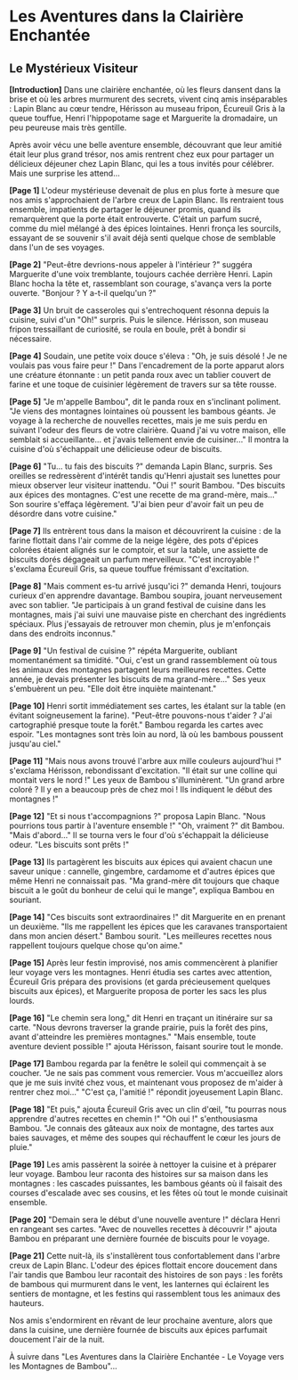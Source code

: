 # Les Aventures dans la Clairière Enchantée
## Le Mystérieux Visiteur

**[Introduction]**
Dans une clairière enchantée, où les fleurs dansent dans la brise et où les arbres murmurent des secrets, vivent cinq amis inséparables : Lapin Blanc au cœur tendre, Hérisson au museau fripon, Écureuil Gris à la queue touffue, Henri l'hippopotame sage et Marguerite la dromadaire, un peu peureuse mais très gentille.

Après avoir vécu une belle aventure ensemble, découvrant que leur amitié était leur plus grand trésor, nos amis rentrent chez eux pour partager un délicieux déjeuner chez Lapin Blanc, qui les a tous invités pour célébrer. Mais une surprise les attend...

**[Page 1]**
L'odeur mystérieuse devenait de plus en plus forte à mesure que nos amis s'approchaient de l'arbre creux de Lapin Blanc. Ils rentraient tous ensemble, impatients de partager le déjeuner promis, quand ils remarquèrent que la porte était entrouverte. C'était un parfum sucré, comme du miel mélangé à des épices lointaines. Henri fronça les sourcils, essayant de se souvenir s'il avait déjà senti quelque chose de semblable dans l'un de ses voyages.

**[Page 2]**
"Peut-être devrions-nous appeler à l'intérieur ?" suggéra Marguerite d'une voix tremblante, toujours cachée derrière Henri. Lapin Blanc hocha la tête et, rassemblant son courage, s'avança vers la porte ouverte.
"Bonjour ? Y a-t-il quelqu'un ?"

**[Page 3]**
Un bruit de casseroles qui s'entrechoquent résonna depuis la cuisine, suivi d'un "Oh!" surpris. Puis le silence. Hérisson, son museau fripon tressaillant de curiosité, se roula en boule, prêt à bondir si nécessaire.

**[Page 4]**
Soudain, une petite voix douce s'éleva : "Oh, je suis désolé ! Je ne voulais pas vous faire peur !" Dans l'encadrement de la porte apparut alors une créature étonnante : un petit panda roux avec un tablier couvert de farine et une toque de cuisinier légèrement de travers sur sa tête rousse.

**[Page 5]**
"Je m'appelle Bambou", dit le panda roux en s'inclinant poliment. "Je viens des montagnes lointaines où poussent les bambous géants. Je voyage à la recherche de nouvelles recettes, mais je me suis perdu en suivant l'odeur des fleurs de votre clairière. Quand j'ai vu votre maison, elle semblait si accueillante... et j'avais tellement envie de cuisiner..." Il montra la cuisine d'où s'échappait une délicieuse odeur de biscuits.

**[Page 6]**
"Tu... tu fais des biscuits ?" demanda Lapin Blanc, surpris. Ses oreilles se redressèrent d'intérêt tandis qu'Henri ajustait ses lunettes pour mieux observer leur visiteur inattendu.
"Oui !" sourit Bambou. "Des biscuits aux épices des montagnes. C'est une recette de ma grand-mère, mais..." Son sourire s'effaça légèrement. "J'ai bien peur d'avoir fait un peu de désordre dans votre cuisine."

**[Page 7]**
Ils entrèrent tous dans la maison et découvrirent la cuisine : de la farine flottait dans l'air comme de la neige légère, des pots d'épices colorées étaient alignés sur le comptoir, et sur la table, une assiette de biscuits dorés dégageait un parfum merveilleux.
"C'est incroyable !" s'exclama Écureuil Gris, sa queue touffue frémissant d'excitation.

**[Page 8]**
"Mais comment es-tu arrivé jusqu'ici ?" demanda Henri, toujours curieux d'en apprendre davantage.
Bambou soupira, jouant nerveusement avec son tablier. "Je participais à un grand festival de cuisine dans les montagnes, mais j'ai suivi une mauvaise piste en cherchant des ingrédients spéciaux. Plus j'essayais de retrouver mon chemin, plus je m'enfonçais dans des endroits inconnus."

**[Page 9]**
"Un festival de cuisine ?" répéta Marguerite, oubliant momentanément sa timidité.
"Oui, c'est un grand rassemblement où tous les animaux des montagnes partagent leurs meilleures recettes. Cette année, je devais présenter les biscuits de ma grand-mère..." Ses yeux s'embuèrent un peu. "Elle doit être inquiète maintenant."

**[Page 10]**
Henri sortit immédiatement ses cartes, les étalant sur la table (en évitant soigneusement la farine). "Peut-être pouvons-nous t'aider ? J'ai cartographié presque toute la forêt."
Bambou regarda les cartes avec espoir. "Les montagnes sont très loin au nord, là où les bambous poussent jusqu'au ciel."

**[Page 11]**
"Mais nous avons trouvé l'arbre aux mille couleurs aujourd'hui !" s'exclama Hérisson, rebondissant d'excitation. "Il était sur une colline qui montait vers le nord !"
Les yeux de Bambou s'illuminèrent. "Un grand arbre coloré ? Il y en a beaucoup près de chez moi ! Ils indiquent le début des montagnes !"

**[Page 12]**
"Et si nous t'accompagnions ?" proposa Lapin Blanc. "Nous pourrions tous partir à l'aventure ensemble !"
"Oh, vraiment ?" dit Bambou. "Mais d'abord..." Il se tourna vers le four d'où s'échappait la délicieuse odeur. "Les biscuits sont prêts !"

**[Page 13]**
Ils partagèrent les biscuits aux épices qui avaient chacun une saveur unique : cannelle, gingembre, cardamome et d'autres épices que même Henri ne connaissait pas. "Ma grand-mère dit toujours que chaque biscuit a le goût du bonheur de celui qui le mange", expliqua Bambou en souriant.

**[Page 14]**
"Ces biscuits sont extraordinaires !" dit Marguerite en en prenant un deuxième. "Ils me rappellent les épices que les caravanes transportaient dans mon ancien désert."
Bambou sourit. "Les meilleures recettes nous rappellent toujours quelque chose qu'on aime."

**[Page 15]**
Après leur festin improvisé, nos amis commencèrent à planifier leur voyage vers les montagnes. Henri étudia ses cartes avec attention, Écureuil Gris prépara des provisions (et garda précieusement quelques biscuits aux épices), et Marguerite proposa de porter les sacs les plus lourds.

**[Page 16]**
"Le chemin sera long," dit Henri en traçant un itinéraire sur sa carte. "Nous devrons traverser la grande prairie, puis la forêt des pins, avant d'atteindre les premières montagnes."
"Mais ensemble, toute aventure devient possible !" ajouta Hérisson, faisant sourire tout le monde.

**[Page 17]**
Bambou regarda par la fenêtre le soleil qui commençait à se coucher. "Je ne sais pas comment vous remercier. Vous m'accueillez alors que je me suis invité chez vous, et maintenant vous proposez de m'aider à rentrer chez moi..."
"C'est ça, l'amitié !" répondit joyeusement Lapin Blanc.

**[Page 18]**
"Et puis," ajouta Écureuil Gris avec un clin d'œil, "tu pourras nous apprendre d'autres recettes en chemin !"
"Oh oui !" s'enthousiasma Bambou. "Je connais des gâteaux aux noix de montagne, des tartes aux baies sauvages, et même des soupes qui réchauffent le cœur les jours de pluie."

**[Page 19]**
Les amis passèrent la soirée à nettoyer la cuisine et à préparer leur voyage. Bambou leur raconta des histoires sur sa maison dans les montagnes : les cascades puissantes, les bambous géants où il faisait des courses d'escalade avec ses cousins, et les fêtes où tout le monde cuisinait ensemble.

**[Page 20]**
"Demain sera le début d'une nouvelle aventure !" déclara Henri en rangeant ses cartes.
"Avec de nouvelles recettes à découvrir !" ajouta Bambou en préparant une dernière fournée de biscuits pour le voyage.

**[Page 21]**
Cette nuit-là, ils s'installèrent tous confortablement dans l'arbre creux de Lapin Blanc. L'odeur des épices flottait encore doucement dans l'air tandis que Bambou leur racontait des histoires de son pays : les forêts de bambous qui murmurent dans le vent, les lanternes qui éclairent les sentiers de montagne, et les festins qui rassemblent tous les animaux des hauteurs.

Nos amis s'endormirent en rêvant de leur prochaine aventure, alors que dans la cuisine, une dernière fournée de biscuits aux épices parfumait doucement l'air de la nuit.

À suivre dans "Les Aventures dans la Clairière Enchantée - Le Voyage vers les Montagnes de Bambou"...